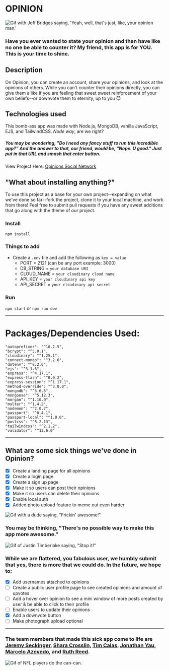 # OPINION
![Gif with Jeff Bridges saying, 'Yeah, well, that's just, like, your opinion man.'](https://media.giphy.com/media/MPuTZQqOmYKPK/giphy.gif)

### Have you ever wanted to state your opinion and then have like no one be able to counter it? My friend, this app is for YOU. This is your time to shine. 


## Description

On Opinion, you can create an account, share your opinions, and look at the opinions of others. While you can't counter their opinions directly, you can give them a like if you are feeling that sweet sweet reinforcement of your own beliefs--or downvote them to eternity, up to you 😈



## Technologies used

This bomb-ass app was made with Node.js, MongoDB, vanilla JavaScript, EJS, and TailwindCSS. _Node way_, are we right?


##### You may be wondering, "Do I need any fancy stuff to run this incredible app?" And the answer to that, our friend, would be, "Nope. U good." Just put in that URL and smash that enter button.

View Project Here: [Opinions Social Network](https://opinions-social-network.herokuapp.com/)



## "What about installing anything?" 

To use this project as a base for your own project--expanding on what we've done so far--fork the project, clone it to your local machine, and work from there! Feel free to submit pull requests if you have any sweet additions that go along with the theme of our project. 

### Install

`npm install`

### Things to add

- Create a `.env` file and add the following as `key = value`
  - PORT = 2121 (can be any port example: 3000)
  - DB_STRING = `your database URI`
  - CLOUD_NAME = `your cloudinary cloud name`
  - API_KEY = `your cloudinary api key`
  - API_SECRET = `your cloudinary api secret`

### Run

`npm start`
or 
`npm run dev`

---

# Packages/Dependencies Used:

    "autoprefixer": "^10.2.5",
    "bcrypt": "^5.0.1",
    "cloudinary": "^1.25.1",
    "connect-mongo": "^3.2.0",
    "dotenv": "^8.2.0",
    "ejs": "^3.1.6",
    "express": "^4.17.1",
    "express-flash": "^0.0.2",
    "express-session": "^1.17.1",
    "method-override": "^3.0.0",
    "mongodb": "^3.6.5",
    "mongoose": "^5.12.3",
    "morgan": "^1.10.0",
    "multer": "^1.4.2",
    "nodemon": "^2.0.7",
    "passport": "^0.4.1",
    "passport-local": "^1.0.0",
    "postcss": "^8.2.13",
    "tailwindcss": "^2.1.2",
    "validator": "^13.6.0"

---


## What are some sick things we've done in Opinion? 
- [x] Create a landing page for all opinions
- [x] Create a login page 
- [x] Create a sign up page
- [x] Make it so users can post their opinions
- [x] Make it so users can delete their opinions
- [x] Enable local auth
- [x] Added photo upload feature to meme out even harder

![Gif with a dude saying, "Frickin' awesome!"](https://media.giphy.com/media/xTiTnBMEz7zAKs57LG/giphy.gif)


### You may be thinking, "There's no possible way to make this app more awesome." 

![Gif of Justin Timberlake saying, "Stop it!"](https://media.giphy.com/media/oFeUVZfiuim9G/giphy.gif)

### While we are flattered, you fabulous user, we humbly submit that yes, there is more that we could do. In the future, we hope to:

- [x] Add usernames attached to opinions
- [ ] Create a public user profile page to see created opinions and amount of upvotes
- [ ] Add a hover over opinion to see a mini window of more posts created by user & be able to click to their profile
- [ ] Enable users to update their opinions
- [x] Add a downvote button 
- [ ] Make photograph upload optional

---

### The team members that made this sick app come to life are [Jeremy Seckinger](https://github.com/JeremySeckinger), [Shara Crosslin](https://github.com/citizen-snipz), [Tim Calas](https://github.com/tinytorches), [Jonathan Yau](https://github.com/Jonathankyau), [Marcelo Azevedo](https://github.com/celoazevedo), and [Ruth Reed](https://github.com/helloitsrufio). 

![Gif of NFL players do the can-can.](https://i.giphy.com/media/l3mZjdRvlqk4LB0A0/giphy.webp)
